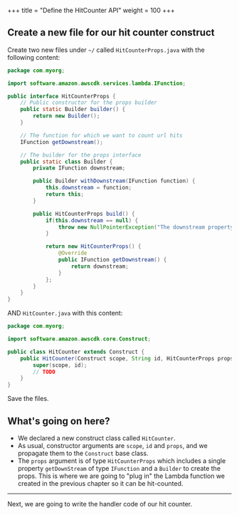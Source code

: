 +++
title = "Define the HitCounter API"
weight = 100
+++

## Create a new file for our hit counter construct

Create two new files under `~/` called `HitCounterProps.java` with the following content:

```java
package com.myorg;

import software.amazon.awscdk.services.lambda.IFunction;

public interface HitCounterProps {
    // Public constructor for the props builder
    public static Builder builder() {
        return new Builder();
    }

    // The function for which we want to count url hits
    IFunction getDownstream();

    // The builder for the props interface
    public static class Builder {
        private IFunction downstream;

        public Builder withDownstream(IFunction function) {
            this.downstream = function;
            return this;
        }

        public HitCounterProps build() {
            if(this.downstream == null) {
                throw new NullPointerException("The downstream property is required!");
            }

            return new HitCounterProps() {
                @Override
                public IFunction getDownstream() {
                    return downstream;
                }
            };
        }
    }
}
```

AND `HitCounter.java` with this content:
``` java
package com.myorg;

import software.amazon.awscdk.core.Construct;

public class HitCounter extends Construct {
    public HitCounter(Construct scope, String id, HitCounterProps props) {
        super(scope, id);
        // TODO
    }
}
```

Save the files.

## What's going on here?

* We declared a new construct class called `HitCounter`.
* As usual, constructor arguments are `scope`, `id` and `props`, and we
  propagate them to the `Construct` base class.
* The `props` argument is of type `HitCounterProps` which includes a single
  property `getDownStream` of type `IFunction` and a `Builder` to create the
  props. This is where we are going to "plug in" the Lambda function we created
  in the previous chapter so it can be hit-counted.

----

Next, we are going to write the handler code of our hit counter.
